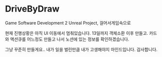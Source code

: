 # DriveByDraw
Game Software Development 2 Unreal Project, 걸어서게임속으로

현재 진행상황은 아직 UI 이동에서 멈춰있습니다.
13일까지 객체소환 이후 만들고.
카드와 액션큐를 어느정도 만들고 나서
노션에 있는 정보를 확인하겠습니다.

그냥 꾸준히 만들게요..
내가 일을 벌린만큼 내가 고생해야지 마인드입니다.
감사합니다.
